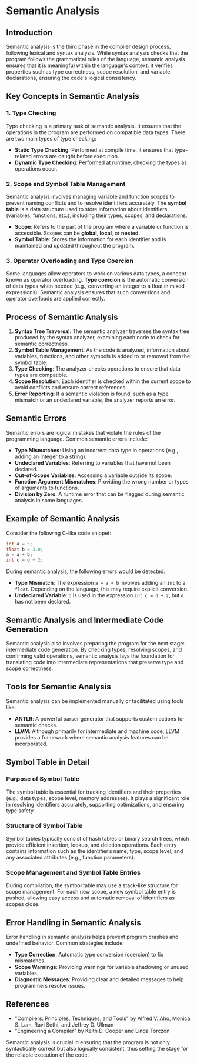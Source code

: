 # Semantic Analysis

## Introduction
Semantic analysis is the third phase in the compiler design process, following lexical and syntax analysis. While syntax analysis checks that the program follows the grammatical rules of the language, semantic analysis ensures that it is meaningful within the language's context. It verifies properties such as type correctness, scope resolution, and variable declarations, ensuring the code's logical consistency.

## Key Concepts in Semantic Analysis

### 1. Type Checking
Type checking is a primary task of semantic analysis. It ensures that the operations in the program are performed on compatible data types. There are two main types of type checking:
- **Static Type Checking**: Performed at compile time, it ensures that type-related errors are caught before execution.
- **Dynamic Type Checking**: Performed at runtime, checking the types as operations occur.

### 2. Scope and Symbol Table Management
Semantic analysis involves managing variable and function scopes to prevent naming conflicts and to resolve identifiers accurately. The **symbol table** is a data structure used to store information about identifiers (variables, functions, etc.), including their types, scopes, and declarations.

- **Scope**: Refers to the part of the program where a variable or function is accessible. Scopes can be **global**, **local**, or **nested**.
- **Symbol Table**: Stores the information for each identifier and is maintained and updated throughout the program.

### 3. Operator Overloading and Type Coercion
Some languages allow operators to work on various data types, a concept known as operator overloading. **Type coercion** is the automatic conversion of data types when needed (e.g., converting an integer to a float in mixed expressions). Semantic analysis ensures that such conversions and operator overloads are applied correctly.

## Process of Semantic Analysis

1. **Syntax Tree Traversal**: The semantic analyzer traverses the syntax tree produced by the syntax analyzer, examining each node to check for semantic correctness.
2. **Symbol Table Management**: As the code is analyzed, information about variables, functions, and other symbols is added to or removed from the symbol table.
3. **Type Checking**: The analyzer checks operations to ensure that data types are compatible.
4. **Scope Resolution**: Each identifier is checked within the current scope to avoid conflicts and ensure correct references.
5. **Error Reporting**: If a semantic violation is found, such as a type mismatch or an undeclared variable, the analyzer reports an error.

## Semantic Errors

Semantic errors are logical mistakes that violate the rules of the programming language. Common semantic errors include:
- **Type Mismatches**: Using an incorrect data type in operations (e.g., adding an integer to a string).
- **Undeclared Variables**: Referring to variables that have not been declared.
- **Out-of-Scope Variables**: Accessing a variable outside its scope.
- **Function Argument Mismatches**: Providing the wrong number or types of arguments to functions.
- **Division by Zero**: A runtime error that can be flagged during semantic analysis in some languages.

## Example of Semantic Analysis

Consider the following C-like code snippet:
```c
int a = 5;
float b = 3.0;
a = a + b;
int c = d + 2;
```

During semantic analysis, the following errors would be detected:
- **Type Mismatch**: The expression `a = a + b` involves adding an `int` to a `float`. Depending on the language, this may require explicit conversion.
- **Undeclared Variable**: `d` is used in the expression `int c = d + 2`, but `d` has not been declared.

## Semantic Analysis and Intermediate Code Generation
Semantic analysis also involves preparing the program for the next stage: intermediate code generation. By checking types, resolving scopes, and confirming valid operations, semantic analysis lays the foundation for translating code into intermediate representations that preserve type and scope correctness.

## Tools for Semantic Analysis
Semantic analysis can be implemented manually or facilitated using tools like:
- **ANTLR**: A powerful parser generator that supports custom actions for semantic checks.
- **LLVM**: Although primarily for intermediate and machine code, LLVM provides a framework where semantic analysis features can be incorporated.

## Symbol Table in Detail

### Purpose of Symbol Table
The symbol table is essential for tracking identifiers and their properties (e.g., data types, scope level, memory addresses). It plays a significant role in resolving identifiers accurately, supporting optimizations, and ensuring type safety.

### Structure of Symbol Table
Symbol tables typically consist of hash tables or binary search trees, which provide efficient insertion, lookup, and deletion operations. Each entry contains information such as the identifier’s name, type, scope level, and any associated attributes (e.g., function parameters).

### Scope Management and Symbol Table Entries
During compilation, the symbol table may use a stack-like structure for scope management. For each new scope, a new symbol table entry is pushed, allowing easy access and automatic removal of identifiers as scopes close.

## Error Handling in Semantic Analysis
Error handling in semantic analysis helps prevent program crashes and undefined behavior. Common strategies include:
- **Type Correction**: Automatic type conversion (coercion) to fix mismatches.
- **Scope Warnings**: Providing warnings for variable shadowing or unused variables.
- **Diagnostic Messages**: Providing clear and detailed messages to help programmers resolve issues.

## References
- "Compilers: Principles, Techniques, and Tools" by Alfred V. Aho, Monica S. Lam, Ravi Sethi, and Jeffrey D. Ullman
- "Engineering a Compiler" by Keith D. Cooper and Linda Torczon

Semantic analysis is crucial in ensuring that the program is not only syntactically correct but also logically consistent, thus setting the stage for the reliable execution of the code.